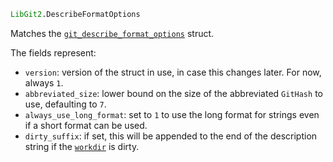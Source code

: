 ```julia
LibGit2.DescribeFormatOptions
```

Matches the [`git_describe_format_options`](https://libgit2.org/libgit2/#HEAD/type/git_describe_format_options) struct.

The fields represent:

  * `version`: version of the struct in use, in case this changes later. For now, always `1`.
  * `abbreviated_size`: lower bound on the size of the abbreviated `GitHash` to use, defaulting to `7`.
  * `always_use_long_format`: set to `1` to use the long format for strings even if a short format can be used.
  * `dirty_suffix`: if set, this will be appended to the end of the description string if the [`workdir`](@ref) is dirty.
